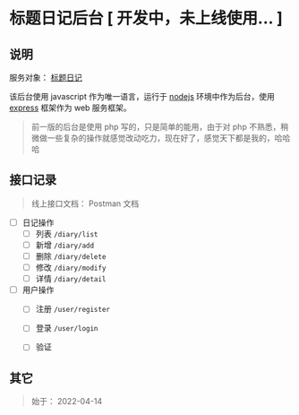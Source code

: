 # 标题日记后台 [ 开发中，未上线使用... ]



## 说明
服务对象： [标题日记](https://github.com/KyleBing/diary-vue) 

该后台使用 javascript 作为唯一语言，运行于 [nodejs](https://github.com/nodejs/node) 环境中作为后台，使用 [express](https://github.com/expressjs/express) 框架作为 web 服务框架。
> 前一版的后台是使用 php 写的，只是简单的能用，由于对 php 不熟悉，稍微做一些复杂的操作就感觉改动吃力，现在好了，感觉天下都是我的，哈哈哈


## 接口记录
> 线上接口文档： Postman 文档 []()

- [ ] 日记操作
  - [ ] 列表 `/diary/list`
  - [ ] 新增 `/diary/add`
  - [ ] 删除 `/diary/delete`
  - [ ] 修改 `/diary/modify`
  - [ ] 详情 `/diary/detail`

- [ ] 用户操作
  - [ ] 注册 `/user/register`
  - [ ] 登录 `/user/login`
  - [ ] 验证 


## 其它
> 始于： 2022-04-14
